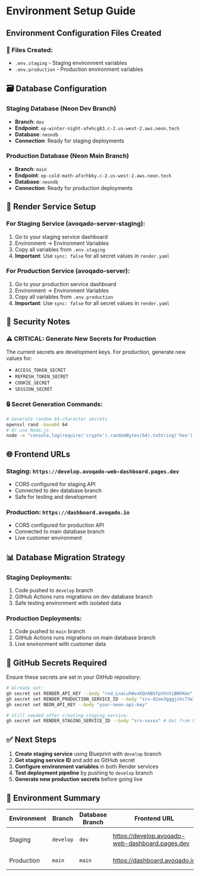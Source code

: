 # Environment Setup Guide

## Environment Configuration Files Created

### 📁 Files Created:

- `.env.staging` - Staging environment variables
- `.env.production` - Production environment variables

## 🗃️ Database Configuration

### Staging Database (Neon Dev Branch)

- **Branch**: `dev`
- **Endpoint**: `ep-winter-night-afehcg83.c-2.us-west-2.aws.neon.tech`
- **Database**: `neondb`
- **Connection**: Ready for staging deployments

### Production Database (Neon Main Branch)

- **Branch**: `main`
- **Endpoint**: `ep-cold-math-aforhbky.c-2.us-west-2.aws.neon.tech`
- **Database**: `neondb`
- **Connection**: Ready for production deployments

## 🚀 Render Service Setup

### For Staging Service (avoqado-server-staging):

1. Go to your staging service dashboard
2. Environment → Environment Variables
3. Copy all variables from `.env.staging`
4. **Important**: Use `sync: false` for all secret values in `render.yaml`

### For Production Service (avoqado-server):

1. Go to your production service dashboard
2. Environment → Environment Variables
3. Copy all variables from `.env.production`
4. **Important**: Use `sync: false` for all secret values in `render.yaml`

## 🔐 Security Notes

### ⚠️ CRITICAL: Generate New Secrets for Production

The current secrets are development keys. For production, generate new values for:

- `ACCESS_TOKEN_SECRET`
- `REFRESH_TOKEN_SECRET`
- `COOKIE_SECRET`
- `SESSION_SECRET`

### 🔒 Secret Generation Commands:

```bash
# Generate random 64-character secrets
openssl rand -base64 64
# Or use Node.js
node -e "console.log(require('crypto').randomBytes(64).toString('hex'))"
```

## 🌐 Frontend URLs

### Staging: `https://develop.avoqado-web-dashboard.pages.dev`

- CORS configured for staging API
- Connected to dev database branch
- Safe for testing and development

### Production: `https://dashboard.avoqado.io`

- CORS configured for production API
- Connected to main database branch
- Live customer environment

## 📊 Database Migration Strategy

### Staging Deployments:

1. Code pushed to `develop` branch
2. GitHub Actions runs migrations on dev database branch
3. Safe testing environment with isolated data

### Production Deployments:

1. Code pushed to `main` branch
2. GitHub Actions runs migrations on main database branch
3. Live environment with customer data

## 🔧 GitHub Secrets Required

Ensure these secrets are set in your GitHub repository:

```bash
# Already set:
gh secret set RENDER_API_KEY --body "rnd_LnaLuhWvxKQnABGfpthnViBWVKmn"
gh secret set RENDER_PRODUCTION_SERVICE_ID --body "srv-d2oe3gggjchc73elk460"
gh secret set NEON_API_KEY --body "your-neon-api-key"

# Still needed after creating staging service:
gh secret set RENDER_STAGING_SERVICE_ID --body "srv-xxxxx" # Get from Render dashboard
```

## ✅ Next Steps

1. **Create staging service** using Blueprint with `develop` branch
2. **Get staging service ID** and add as GitHub secret
3. **Configure environment variables** in both Render services
4. **Test deployment pipeline** by pushing to `develop` branch
5. **Generate new production secrets** before going live

## 🎯 Environment Summary

| Environment | Branch    | Database Branch | Frontend URL                                    | API URL                                     |
| ----------- | --------- | --------------- | ----------------------------------------------- | ------------------------------------------- |
| Staging     | `develop` | `dev`           | https://develop.avoqado-web-dashboard.pages.dev | https://avoqado-server-staging.onrender.com |
| Production  | `main`    | `main`          | https://dashboard.avoqado.io                    | https://avoqado-server.onrender.com         |
